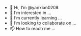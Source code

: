 - 👋 Hi, I’m @yanxian0208
- 👀 I’m interested in ...
- 🌱 I’m currently learning ...
- 💞️ I’m looking to collaborate on ...
- 📫 How to reach me ...

<!---
yanxian0208/yanxian0208 is a ✨ special ✨ repository because its `README.md` (this file) appears on your GitHub profile.
You can click the Preview link to take a look at your changes.
--->
